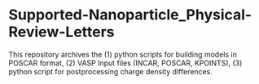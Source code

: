 # Supported-Nanoparticle_Physical-Review-Letters
This repository archives the 
(1) python scripts for building models in POSCAR format, 
(2) VASP Input files (INCAR, POSCAR, KPOINTS), 
(3) python script for postprocessing charge density differences.
